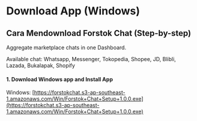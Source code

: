 # Download App \(Windows\)

## Cara Mendownload Forstok Chat \(Step-by-step\)

Aggregate marketplace chats in one Dashboard. 

Available chat: Whatsapp, Messenger, Tokopedia, Shopee, JD, Blibli, Lazada, Bukalapak, Shopify

#### 1. Download Windows app and Install App

Windows: [https://forstokchat.s3-ap-southeast-1.amazonaws.com/Win/Forstok+Chat+Setup+1.0.0.exe](https://forstokchat.s3-ap-southeast-1.amazonaws.com/Win/Forstok+Chat+Setup+1.0.0.exe)

